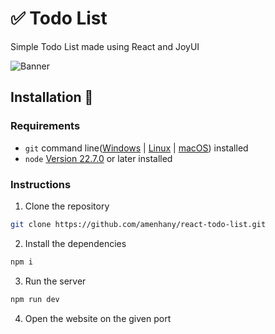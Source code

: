 # ✅ Todo List

Simple Todo List made using React and JoyUI

![Banner](assets/todolist.png)

## Installation 🔧

### Requirements
- `git` command line([Windows](https://git-scm.com/download/win) | [Linux](https://git-scm.com/download/linux) | [macOS](https://git-scm.com/download/mac)) installed
- `node` [Version 22.7.0](https://nodejs.org/en) or later installed

### Instructions
1. Clone the repository
```sh
git clone https://github.com/amenhany/react-todo-list.git
```
2. Install the dependencies
```sh
npm i
```
3. Run the server
```sh
npm run dev
```
4. Open the website on the given port
